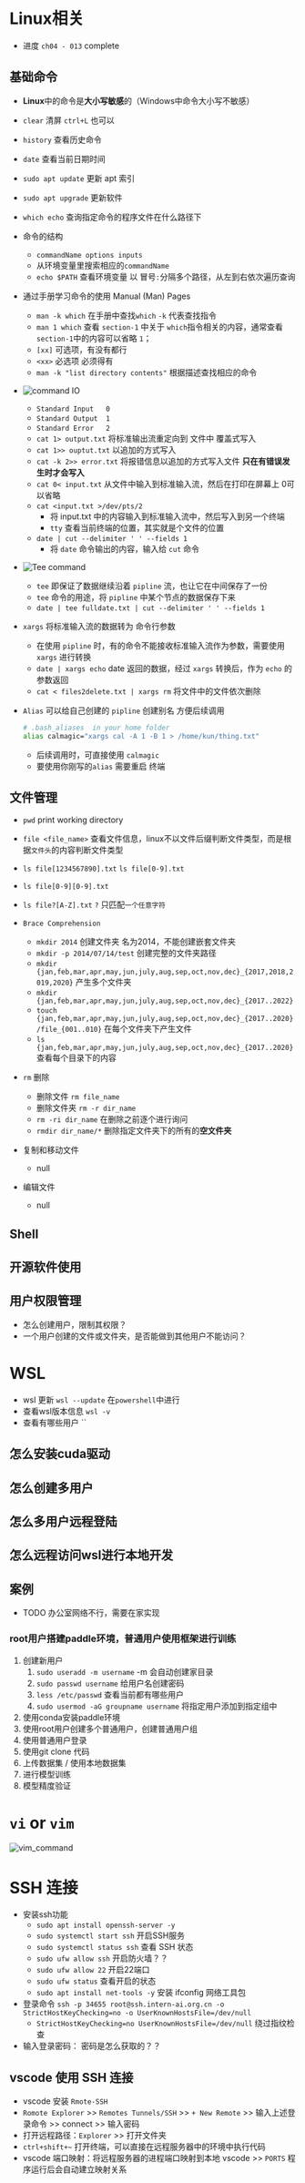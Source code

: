 # Linux相关

- 进度 `ch04 - 013`  complete

## 基础命令

- **Linux**中的命令是**大小写敏感**的（Windows中命令大小写不敏感）
- `clear`  清屏  `ctrl+L` 也可以
- `history`  查看历史命令
- `date`  查看当前日期时间
- `sudo apt update`  更新 apt 索引
- `sudo apt upgrade`  更新软件
- `which echo`  查询指定命令的程序文件在什么路径下

- 命令的结构
  - `commandName options inputs`  
  - 从环境变量里搜索相应的`commandName`
  - `echo $PATH` 查看环境变量 以 冒号`:`分隔多个路径，从左到右依次遍历查询
- 通过手册学习命令的使用 Manual (Man) Pages
  - `man -k which` 在手册中查找`which`  `-k` 代表查找指令
  - `man 1 which` 查看 `section-1` 中关于 `which`指令相关的内容，通常查看`section-1`中的内容可以省略 `1`；
  - `[xx]`  可选项，有没有都行
  - `<xx>`  必选项  必须得有
  - `man -k "list directory contents"`  根据描述查找相应的命令

- ![command IO](../image_resources/command_IO.png)
  - `Standard Input   0`
  - `Standard Output  1`
  - `Standard Error   2`
  - `cat 1> output.txt`  将标准输出流重定向到 文件中  覆盖式写入
  - `cat 1>> ouptut.txt`  以追加的方式写入
  - `cat -k 2>> error.txt`  将报错信息以追加的方式写入文件 **只在有错误发生时才会写入**
  - `cat 0< input.txt`  从文件中输入到标准输入流，然后在打印在屏幕上  0可以省略
  - `cat <input.txt >/dev/pts/2`  
    - 将 input.txt 中的内容输入到标准输入流中，然后写入到另一个终端
    - `tty` 查看当前终端的位置，其实就是个文件的位置
  - `date | cut --delimiter ' ' --fields 1`
    - 将 `date` 命令输出的内容，输入给 `cut` 命令
- ![Tee command](../image_resources/teeCommand.png)
  - `tee` 即保证了数据继续沿着 `pipline` 流，也让它在中间保存了一份
  - `tee` 命令的用途，将 `pipline` 中某个节点的数据保存下来
  - `date | tee fulldate.txt | cut --delimiter ' ' --fields 1`

- `xargs` 将标准输入流的数据转为 命令行参数
  - 在使用 `pipline` 时，有的命令不能接收标准输入流作为参数，需要使用 `xargs` 进行转换
  - `date | xargs echo` date 返回的数据，经过 `xargs` 转换后，作为 `echo` 的参数返回
  - `cat < files2delete.txt | xargs rm` 将文件中的文件依次删除

- `Alias` 可以给自己创建的 `pipline` 创建别名 方便后续调用
  
  ```bash
  # .bash_aliases  in your home folder
  alias calmagic="xargs cal -A 1 -B 1 > /home/kun/thing.txt"
  ```

  - 后续调用时，可直接使用 `calmagic`
  - 要使用你刚写的`alias` 需要重启 终端

## 文件管理

- `pwd`  print working directory
- `file <file_name>`  查看文件信息，linux不以文件后缀判断文件类型，而是根据`文件头`的内容判断文件类型
- `ls file[1234567890].txt`  `ls file[0-9].txt`
- `ls file[0-9][0-9].txt`
- `ls file?[A-Z].txt`  `?` 只匹配`一个任意字符`

- `Brace Comprehension`
  - `mkdir 2014` 创建文件夹 名为2014，不能创建嵌套文件夹
  - `mkdir -p 2014/07/14/test` 创建完整的文件夹路径
  - `mkdir {jan,feb,mar,apr,may,jun,july,aug,sep,oct,nov,dec}_{2017,2018,2019,2020}` 产生多个文件夹
  - `mkdir {jan,feb,mar,apr,may,jun,july,aug,sep,oct,nov,dec}_{2017..2022}`
  - `touch {jan,feb,mar,apr,may,jun,july,aug,sep,oct,nov,dec}_{2017..2020}/file_{001..010}`  在每个文件夹下产生文件
  - `ls {jan,feb,mar,apr,may,jun,july,aug,sep,oct,nov,dec}_{2017..2020}` 查看每个目录下的内容
- `rm` 删除
  - 删除文件  `rm file_name`
  - 删除文件夹  `rm -r dir_name`
  - `rm -ri dir_name`  在删除之前逐个进行询问
  - `rmdir dir_name/*` 删除指定文件夹下的所有的**空文件夹**
- 复制和移动文件
  - null
- 编辑文件
  - null

## Shell

## 开源软件使用

## 用户权限管理

- 怎么创建用户，限制其权限？
- 一个用户创建的文件或文件夹，是否能做到其他用户不能访问？

# WSL

- wsl 更新 `wsl --update`  在`powershell`中进行
- 查看wsl版本信息 `wsl -v`
- 查看有哪些用户 ``
## 怎么安装cuda驱动

## 怎么创建多用户

## 怎么多用户远程登陆

## 怎么远程访问wsl进行本地开发

## 案例

- TODO 办公室网络不行，需要在家实现
### root用户搭建paddle环境，普通用户使用框架进行训练
1. 创建新用户
   1. `sudo useradd -m username`  -m 会自动创建家目录
   2. `sudo passwd username`  给用户名创建密码
   3. `less /etc/passwd`  查看当前都有哪些用户
   4. `sudo usermod -aG groupname username`  将指定用户添加到指定组中
2. 使用conda安装paddle环境
3. 使用root用户创建多个普通用户，创建普通用户组
4. 使用普通用户登录
5. 使用git clone 代码
6. 上传数据集 / 使用本地数据集
7. 进行模型训练
8. 模型精度验证

# `vi` or `vim`
![vim_command](../image_resources/vim_command.png)

# SSH 连接
- 安装ssh功能
  - `sudo apt install openssh-server -y`
  - `sudo systemctl start ssh`  开启SSH服务
  - `sudo systemctl status ssh`  查看 SSH 状态
  - `sudo ufw allow ssh`  开启防火墙？？
  - `sudo ufw allow 22`  开启22端口
  - `sudo ufw status`  查看开启的状态
  - `sudo apt install net-tools -y`  安装 ifconfig 网络工具包
- 登录命令 `ssh -p 34655 root@ssh.intern-ai.org.cn -o StrictHostKeyChecking=no -o UserKnownHostsFile=/dev/null`
  - `StrictHostKeyChecking=no UserKnownHostsFile=/dev/null`  绕过指纹检查
- 输入登录密码： 密码是怎么获取的？？
  
## vscode 使用 SSH 连接
- vscode 安装 `Rmote-SSH`
- `Romote Explorer` >> `Remotes Tunnels/SSH` >> `+ New Remote` >> 输入上述登录命令 >> connect >> 输入密码
- 打开远程路径：`Explorer` >> 打开文件夹 
- `ctrl+shift+~` 打开终端，可以直接在远程服务器中的环境中执行代码
- vscode 端口映射：将远程服务器的进程端口映射到本地  vscode >> `PORTS`  程序运行后会自动建立映射关系